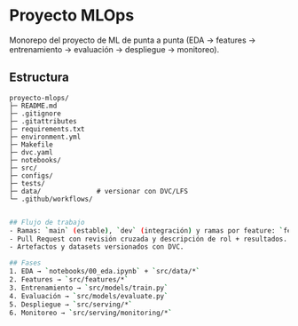 # Proyecto MLOps

Monorepo del proyecto de ML de punta a punta (EDA → features → entrenamiento → evaluación → despliegue → monitoreo).

## Estructura
```
proyecto-mlops/
├─ README.md
├─ .gitignore
├─ .gitattributes
├─ requirements.txt
├─ environment.yml
├─ Makefile
├─ dvc.yaml
├─ notebooks/
├─ src/
├─ configs/
├─ tests/
├─ data/              # versionar con DVC/LFS 
└─ .github/workflows/
```

```bash

## Flujo de trabajo
- Ramas: `main` (estable), `dev` (integración) y ramas por feature: `feat/eda`, `feat/features`, `feat/train`, etc.
- Pull Request con revisión cruzada y descripción de rol + resultados.
- Artefactos y datasets versionados con DVC.

## Fases 
1. EDA → `notebooks/00_eda.ipynb` + `src/data/*`
2. Features → `src/features/*`
3. Entrenamiento → `src/models/train.py`
4. Evaluación → `src/models/evaluate.py`
5. Despliegue → `src/serving/*`
6. Monitoreo → `src/serving/monitoring/*` 
